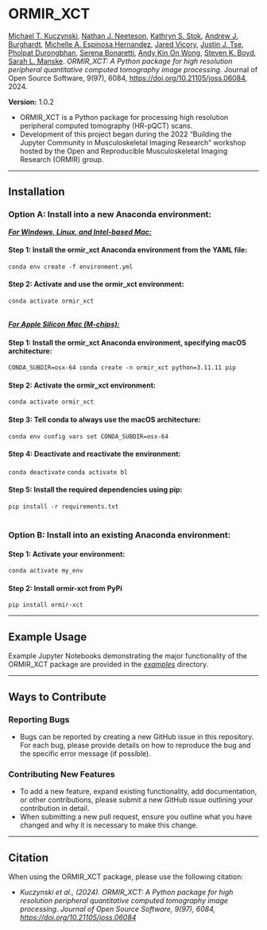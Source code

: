 # ORMIR_XCT

[Michael T. Kuczynski](https://www.linkedin.com/in/mkuczyns/), [Nathan J. Neeteson](https://www.linkedin.com/in/nathan-neeteson/), [Kathryn S. Stok](https://www.linkedin.com/in/kstok/), [Andrew J. Burghardt](https://www.linkedin.com/in/aburghardt/), [Michelle A. Espinosa Hernandez](https://www.linkedin.com/in/michelleaespinosah/), [Jared Vicory](https://www.kitware.com/jared-vicory/), [Justin J. Tse](https://www.linkedin.com/in/justin-j-tse/), [Pholpat Durongbhan](https://www.linkedin.com/in/pholpatd/), [Serena Bonaretti](https://sbonaretti.github.io/), [Andy Kin On Wong](https://www.linkedin.com/in/andy-kin-on-wong-76408859/), [Steven K. Boyd](https://mccaig.ucalgary.ca/boyd), [Sarah L. Manske](https://www.linkedin.com/in/sarah-manske-b5402b41/). *ORMIR_XCT: A Python package for high resolution peripheral quantitative computed tomography image processing*. Journal of Open Source Software, 9(97), 6084, https://doi.org/10.21105/joss.06084, 2024.

**Version:** 1.0.2

- ORMIR_XCT is a Python package for processing high resolution peripheral computed tomography (HR-pQCT) scans. 
- Development of this project began during the 2022 “Building the Jupyter Community in Musculoskeletal Imaging Research” workshop hosted by the Open and Reproducible Musculoskeletal Imaging Research (ORMIR) group.

---

## Installation
### Option A: Install into a new Anaconda environment:
<ins>***For Windows, Linux, and Intel-based Mac:***</ins>
#### Step 1: Install the ormir_xct Anaconda environment from the YAML file:
`conda env create -f environment.yml`

#### Step 2: Activate and use the ormir_xct environment:
`conda activate ormir_xct`<br><br>

<ins>***For Apple Silicon Mac (M-chips):***</ins>
#### Step 1: Install the ormir_xct Anaconda environment, specifying macOS architecture:
`CONDA_SUBDIR=osx-64 conda create -n ormir_xct python=3.11.11 pip`

#### Step 2: Activate the ormir_xct environment:
`conda activate ormir_xct`

#### Step 3: Tell conda to always use the macOS architecture:
`conda env config vars set CONDA_SUBDIR=osx-64`

#### Step 4: Deactivate and reactivate the environment:
`conda deactivate`
`conda activate bl`

#### Step 5: Install the required dependencies using pip:
`pip install -r requirements.txt`
<br><br>

### Option B: Install into an existing Anaconda environment: 
#### Step 1: Activate your environment:
`conda activate my_env`

#### Step 2: Install ormir-xct from PyPi
`pip install ormir-xct`

---

## Example Usage
Example Jupyter Notebooks demonstrating the major functionality of the ORMIR_XCT package are provided in the *[examples](https://github.com/ORMIR-XCT/ORMIR_XCT/tree/main/examples)* directory.

---

## Ways to Contribute
### Reporting Bugs
- Bugs can be reported by creating a new GitHub issue in this repository. For each bug, please provide details on how to reproduce the bug and the specific error message (if possible).

### Contributing New Features
- To add a new feature, expand existing functionality, add documentation, or other contributions, please submit a new GitHub issue outlining your contribution in detail. 
- When submitting a new pull request, ensure you outline what you have changed and why it is necessary to make this change.

---

## Citation
When using the ORMIR_XCT package, please use the following citation:
- *Kuczynski et al., (2024). ORMIR_XCT: A Python package for high resolution peripheral quantitative computed tomography image processing. Journal of Open Source Software, 9(97), 6084, https://doi.org/10.21105/joss.06084*